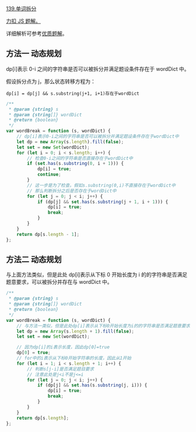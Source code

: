[139.单词拆分](https://leetcode-cn.com/problems/word-break/solution/dan-ci-chai-fen-by-leetcode/)

[力扣 JS 题解。](https://github.com/GuYueJiaJie/blog/tree/master/%E6%95%B0%E6%8D%AE%E7%BB%93%E6%9E%84%E4%B8%8E%E7%AE%97%E6%B3%95)

详细解析可参考[优质题解](https://leetcode-cn.com/problems/word-break/solution/dong-tai-gui-hua-python-dai-ma-by-liweiwei1419-2/)。

## 方法一 动态规划

dp[i]表示 0-i 之间的字符串是否可以被拆分并满足题设条件存在于 wordDict 中。

假设拆分点为 j，那么状态转移方程为：

`dp[i] = dp[j] && s.substring(j+1, i+1)存在于wordDict`

```javascript
/**
 * @param {string} s
 * @param {string[]} wordDict
 * @return {boolean}
 */
var wordBreak = function (s, wordDict) {
    // dp[i]表示0-i之间的字符串是否可以被拆分并满足题设条件存在于wordDict中
    let dp = new Array(s.length).fill(false);
    let set = new Set(wordDict);
    for (let i = 0; i < s.length; i++) {
        // 检查0-i之间的字符串是否直接存在于wordDict中
        if (set.has(s.substring(0, i + 1))) {
            dp[i] = true;
            continue;
        }
        // 这一步是为了检查。假如s.substring(0,i)不直接存在于wordDict中
        // 那么判断拆分之后是否存在于wordDict中
        for (let j = 0; j < i; j++) {
            if (dp[j] && set.has(s.substring(j + 1, i + 1))) {
                dp[i] = true;
                break;
            }
        }
    }
    return dp[s.length - 1];
};
```

## 方法二 动态规划

与上面方法类似，但是此处 dp[i]表示从下标 0 开始长度为 i 的的字符串是否满足题意要求，可以被拆分并存在与 wordDict 中。

```javascript
/**
 * @param {string} s
 * @param {string[]} wordDict
 * @return {boolean}
 */
var wordBreak = function (s, wordDict) {
    // 与方法一类似，但是此处dp[i]表示从下标0开始长度为i的的字符串是否满足题意要求，可以被拆分并存在与wordDict中
    let dp = new Array(s.length + 1).fill(false);
    let set = new Set(wordDict);

    // 因为dp[i]的i表示长度，因此dp[0]=true
    dp[0] = true;
    // for中的i表示从下标0开始字符串的长度，因此从1开始
    for (let i = 1; i < s.length + 1; i++) {
        // 判断s[j-i]是否满足题目要求
        // 注意此处是j<i不是j<=i
        for (let j = 0; j < i; j++) {
            if (dp[j] && set.has(s.substring(j, i))) {
                dp[i] = true;
                break;
            }
        }
    }
    return dp[s.length];
};
```

